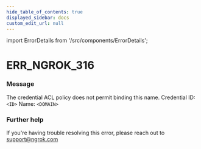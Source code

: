 ```yaml
---
hide_table_of_contents: true
displayed_sidebar: docs
custom_edit_url: null
---
```


import ErrorDetails from '/src/components/ErrorDetails';

# ERR_NGROK_316

### Message
The credential ACL policy does not permit binding this name.
Credential ID: `<ID>`
Name: `<DOMAIN>`

### Further help
If you're having trouble resolving this error, please reach out to [support@ngrok.com](mailto:support@ngrok.com?subject=Help%20with%20ERR_NGROK_316)

<ErrorDetails error='err_ngrok_316' />
